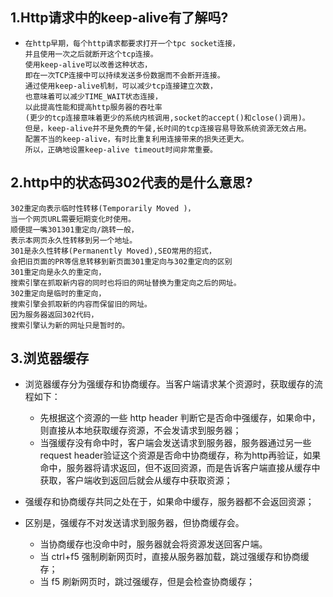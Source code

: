 ## 1.Http请求中的keep-alive有了解吗?

- ```text
  在http早期，每个http请求都要求打开一个tpc socket连接，
  并且使用一次之后就断开这个tcp连接。
  使用keep-alive可以改善这种状态，
  即在一次TCP连接中可以持续发送多份数据而不会断开连接。
  通过使用keep-alive机制，可以减少tcp连接建立次数，
  也意味着可以减少TIME_WAIT状态连接，
  以此提高性能和提高http服务器的吞吐率
  (更少的tcp连接意味着更少的系统内核调用,socket的accept()和close()调用)。
  但是，keep-alive并不是免费的午餐,长时间的tcp连接容易导致系统资源无效占用。
  配置不当的keep-alive，有时比重复利用连接带来的损失还更大。
  所以，正确地设置keep-alive timeout时间非常重要。
  ```

## 2.http中的状态码302代表的是什么意思?

```
302重定向表示临时性转移(Temporarily Moved )，
当一个网页URL需要短期变化时使用。
顺便提一嘴301301重定向/跳转一般，
表示本网页永久性转移到另一个地址。    
301是永久性转移(Permanently Moved),SEO常用的招式，
会把旧页面的PR等信息转移到新页面301重定向与302重定向的区别   
301重定向是永久的重定向，
搜索引擎在抓取新内容的同时也将旧的网址替换为重定向之后的网址。   
302重定向是临时的重定向，
搜索引擎会抓取新的内容而保留旧的网址。
因为服务器返回302代码，
搜索引擎认为新的网址只是暂时的。
```

## 3.浏览器缓存

- 浏览器缓存分为强缓存和协商缓存。当客户端请求某个资源时，获取缓存的流程如下：
  - 先根据这个资源的一些 http header 判断它是否命中强缓存，如果命中，则直接从本地获取缓存资源，不会发请求到服务器；
  - 当强缓存没有命中时，客户端会发送请求到服务器，服务器通过另一些request header验证这个资源是否命中协商缓存，称为http再验证，如果命中，服务器将请求返回，但不返回资源，而是告诉客户端直接从缓存中获取，客户端收到返回后就会从缓存中获取资源；

- 强缓存和协商缓存共同之处在于，如果命中缓存，服务器都不会返回资源；

- 区别是，强缓存不对发送请求到服务器，但协商缓存会。
  - 当协商缓存也没命中时，服务器就会将资源发送回客户端。
  - 当 ctrl+f5 强制刷新网页时，直接从服务器加载，跳过强缓存和协商缓存；
  - 当 f5 刷新网页时，跳过强缓存，但是会检查协商缓存；